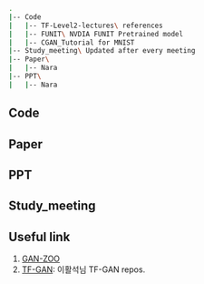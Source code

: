 ```bash
.
|-- Code
|   |-- TF-Level2-lectures\ references
|   |-- FUNIT\ NVDIA FUNIT Pretrained model
|   |-- CGAN_Tutorial for MNIST
|-- Study_meeting\ Updated after every meeting
|-- Paper\ 
|   |-- Nara
|-- PPT\
|   |-- Nara     
```

## Code

## Paper

## PPT

## Study_meeting

## Useful link 
1. [GAN-ZOO](https://github.com/hindupuravinash/the-gan-zoo)
2. [TF-GAN](https://github.com/hwalsuklee/tensorflow-generative-model-collections): 이활석님 TF-GAN repos. 
